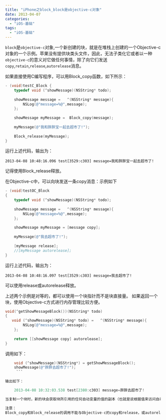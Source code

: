 ```yaml
---
title: "iPhone之block_block是objective-c对象"
date: 2013-04-07
categories:
  - "iOS-基础"
tags:
  - "iOS-基础"
---
```

<!--more-->


`block`是`objective-c`对象,一个新创建的块，就是在堆栈上创建的一个Objective-c对象的一个示例。苹果没有提供块类头文件，因此，无法子类化它或者以一种`objective-c`的意义对它做任何事情，除了向它们发送`copy`,`retain`,`release`,`autorelease`消息。

如果直接使用C编写程序，可以用Block_copy函数，如下所示：

```objective-c
- (void)testC_Block {
    typedef void (^showMessage)(NSString* todo);
    
    showMessage message =   ^(NSString* message){
        NSLog(@"message=%@",message);
    };
    
    showMessage myMessage =  Block_copy(message);
    
    myMessage(@"我和胖胖宝一起去超市了!");
    
    Block_release(myMessage);
}
```
运行上述代码，输出为：

	2013-04-08 10:48:16.096 test[3529:c303] message=我和胖胖宝一起去超市了!
记得使用Block_release释放。

在Objective-c中，可以向块发送一条copy消息：示例如下
```objective-c
- (void)testOC_Block
{
    typedef void (^showMessage)(NSString* todo);
    
    showMessage message =   ^(NSString* message){
        NSLog(@"message=%@",message);
    };
    
    showMessage myMessage = [message copy];
    
    myMessage(@"我去超市了!");
    
    [myMessage release];
    //[myMessage autorelease];
}
```

运行上述代码，输出为：

	2013-04-08 10:48:16.097 test[3529:c303] message=我去超市了!
可以使用release或autorelease释放。

上述两个示例是对等的，都可以使用一个块指针而不是块直接量。
如果返回一个块，使用Objective-c方式进行内存管理比较方便。

```objective-c
void(^getShowMessageBlock())(NSString* todo)
{
   void (^showMessage)(NSString* todo) =   ^(NSString* message){
        NSLog(@"message=%@",message);
    };
    
    return [[showMessage copy] autorelease];
}
```

调用如下：
```objective-c
    void (^showMessage)(NSString*) = getShowMessageBlock();
    showMessage(@"胖胖去超市了!");
     ```
     
输出如下：

	2013-04-08 10:32:03.538 test[2380:c303] message=胖胖去超市了!

当复制一个块时，新的块会获取块所引用的任何自动变量的值的副本（也就是说根据值来访问自动变量，当块对象创建时，该 变量的值会复制到块对象中）。

注意：
Block_copy和Block_release的调用不能与Objective-c的copy和release，或autorelease混合使用。


